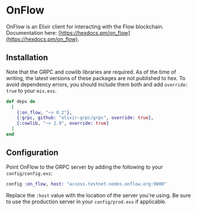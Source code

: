 # OnFlow

OnFlow is an Elixir client for interacting with the Flow blockchain.
Documentation here: [https://hexdocs.pm/on_flow](https://hexdocs.pm/on_flow).

## Installation

Note that the GRPC and cowlib libraries are required. As of the time of writing,
the latest versions of these packages are not published to hex. To avoid
dependency errors, you should include them both and add `override: true` to your
`mix.exs`.

```elixir
def deps do
  [
    {:on_flow, "~> 0.2"},
    {:grpc, github: "elixir-grpc/grpc", override: true},
    {:cowlib, "~> 2.9", override: true}
  ]
end
```

## Configuration

Point OnFlow to the GRPC server by adding the following to your
`config/config.exs`:

```elixir
config :on_flow, host: "access.testnet.nodes.onflow.org:9000"
```

Replace the `:host` value with the location of the server you're using. Be sure
to use the production server in your `config/prod.exs` if applicable.
